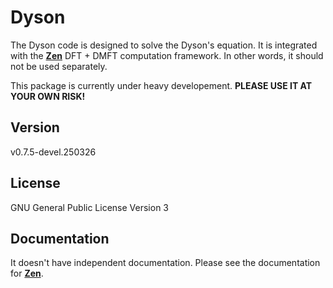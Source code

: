 # Dyson

The Dyson code is designed to solve the Dyson's equation. It is integrated with the [**Zen**](https://github.com/huangli712/Zen) DFT + DMFT computation framework. In other words, it should not be used separately.

This package is currently under heavy developement. **PLEASE USE IT AT YOUR OWN RISK!**

## Version

v0.7.5-devel.250326

## License

GNU General Public License Version 3

## Documentation

It doesn't have independent documentation. Please see the documentation for [**Zen**](https://huangli712.github.io/projects/zen/index.html).
